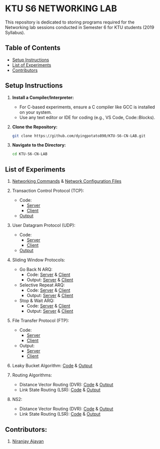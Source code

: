 # KTU S6 NETWORKING LAB

This repository is dedicated to storing programs required for the Networking lab sessions conducted in Semester 6 for KTU students (2019 Syllabus).

## Table of Contents
- [Setup Instructions](#setup-instructions)
- [List of Experiments](#list-of-experiments)
- [Contributors](#contributors)

## Setup Instructions

1. **Install a Compiler/Interpreter:**
   - For C-based experiments, ensure a C compiler like GCC is installed on your system.
   - Use any text editor or IDE for coding (e.g., VS Code, Code::Blocks).
   
2. **Clone the Repository:**
   ```bash
   git clone https://github.com/dyingpotato890/KTU-S6-CN-LAB.git
   ```
3. **Navigate to the Directory:**
    ```bash
    cd KTU-S6-CN-LAB
   ```

## List of Experiments

1. [Networking Commands](https://github.com/dyingpotato890/KTU-S6-CN-LAB/blob/main/Networking%20Commands%20%26%20Configuration%20Files/Networking%20Commands%20-%20Output.txt) & [Network Configuration Files](https://github.com/dyingpotato890/KTU-S6-CN-LAB/blob/main/Networking%20Commands%20%26%20Configuration%20Files/Network%20Configuration%20Files%20-%20Output.txt)
       
2. Transaction Control Protocol (TCP):
   * Code:
     - [Server](https://github.com/dyingpotato890/KTU-S6-CN-LAB/blob/main/Transaction%20Control%20Protocol/TCPserver.c)
     - [Client](https://github.com/dyingpotato890/KTU-S6-CN-LAB/blob/main/Transaction%20Control%20Protocol/TCPclient.c)
   * [Output](https://github.com/dyingpotato890/KTU-S6-CN-LAB/blob/main/Transaction%20Control%20Protocol/TCPoutput.txt)
      
3. User Datagram Protocol (UDP):
   * Code:
     - [Server](https://github.com/dyingpotato890/KTU-S6-CN-LAB/blob/main/User%20Datagram%20Protocol/UDPserver.c)
     - [Client](https://github.com/dyingpotato890/KTU-S6-CN-LAB/blob/main/User%20Datagram%20Protocol/UDPclient.c)
   * [Output](https://github.com/dyingpotato890/KTU-S6-CN-LAB/blob/main/User%20Datagram%20Protocol/UDPoutput.txt)
     
4. Sliding Window Protocols:
   * Go Back N ARQ:
     - Code: [Server](https://github.com/dyingpotato890/KTU-S6-CN-LAB/blob/main/Sliding%20Window%20Protocols/Go%20Back%20N%20ARQ/goBackARQServer.c) & [Client](https://github.com/dyingpotato890/KTU-S6-CN-LAB/blob/main/Sliding%20Window%20Protocols/Go%20Back%20N%20ARQ/goBackARQClient.c)
     - Output: [Server](https://github.com/dyingpotato890/KTU-S6-CN-LAB/blob/main/Sliding%20Window%20Protocols/Go%20Back%20N%20ARQ/serverOutput.txt) & [Client](https://github.com/dyingpotato890/KTU-S6-CN-LAB/blob/main/Sliding%20Window%20Protocols/Go%20Back%20N%20ARQ/clinetOutput.txt)
   * Selective Repeat ARQ:
     - Code: [Server](https://github.com/dyingpotato890/KTU-S6-CN-LAB/blob/main/Sliding%20Window%20Protocols/Selective%20Repeat%20ARQ/selRepARQServer.c) & [Client](https://github.com/dyingpotato890/KTU-S6-CN-LAB/blob/main/Sliding%20Window%20Protocols/Selective%20Repeat%20ARQ/selRepARQClient.c)
     - Output: [Server](https://github.com/dyingpotato890/KTU-S6-CN-LAB/blob/main/Sliding%20Window%20Protocols/Selective%20Repeat%20ARQ/serverOutput.txt) & [Client](https://github.com/dyingpotato890/KTU-S6-CN-LAB/blob/main/Sliding%20Window%20Protocols/Selective%20Repeat%20ARQ/clientOutput.txt)
   * Stop & Wait ARQ:
     - Code: [Server](https://github.com/dyingpotato890/KTU-S6-CN-LAB/blob/main/Sliding%20Window%20Protocols/Stop%20%26%20Wait%20ARQ/snwARQServer.c) & [Client](https://github.com/dyingpotato890/KTU-S6-CN-LAB/blob/main/Sliding%20Window%20Protocols/Stop%20%26%20Wait%20ARQ/snwARQClient.c)
     - Output: [Server](https://github.com/dyingpotato890/KTU-S6-CN-LAB/blob/main/Sliding%20Window%20Protocols/Stop%20%26%20Wait%20ARQ/serverOutput.txt) & [Client](https://github.com/dyingpotato890/KTU-S6-CN-LAB/blob/main/Sliding%20Window%20Protocols/Stop%20%26%20Wait%20ARQ/clientOutput.txt)
     
5. File Transfer Protocol (FTP):
    * Code:
      - [Server](https://github.com/dyingpotato890/KTU-S6-CN-LAB/blob/main/File%20Transfer%20Protocol/serverFTP.c)
      - [Client](https://github.com/dyingpotato890/KTU-S6-CN-LAB/blob/main/File%20Transfer%20Protocol/clientFTP.c)
   * Output:
     - [Server](https://github.com/dyingpotato890/KTU-S6-CN-LAB/blob/main/File%20Transfer%20Protocol/serverOutput.txt)
     - [Client](https://github.com/dyingpotato890/KTU-S6-CN-LAB/blob/main/File%20Transfer%20Protocol/clientOutput.txt)
      
6. Leaky Bucket Algorithm: [Code](https://github.com/dyingpotato890/KTU-S6-CN-LAB/blob/main/Leaky%20Bucket%20Algorithm/leakyBucket.c) & [Output](https://github.com/dyingpotato890/KTU-S6-CN-LAB/blob/main/Leaky%20Bucket%20Algorithm/leakyBucketOutput.txt)

7. Routing Algorithms:
   * Distance Vector Routing (DVR): [Code](https://github.com/dyingpotato890/KTU-S6-CN-LAB/blob/main/Distance%20Vector%20Routing/DVR.c) & [Output](https://github.com/dyingpotato890/KTU-S6-CN-LAB/blob/main/Distance%20Vector%20Routing/outputDVR.txt)
   * Link State Routing (LSR): [Code](https://github.com/dyingpotato890/KTU-S6-CN-LAB/blob/main/Link%20State%20Routing/LSR.c) & [Output](https://github.com/dyingpotato890/KTU-S6-CN-LAB/blob/main/Link%20State%20Routing/outputLSR.txt)
  
8. NS2:
   * Distance Vector Routing (DVR): [Code](https://github.com/dyingpotato890/KTU-S6-CN-LAB/blob/main/NS2/distance-vector.tcl) & [Output](https://github.com/dyingpotato890/KTU-S6-CN-LAB/blob/main/NS2/DVR%20-%20Output.png)
   * Link State Routing (LSR): [Code](https://github.com/dyingpotato890/KTU-S6-CN-LAB/blob/main/NS2/link-state.tcl) & [Output](https://github.com/dyingpotato890/KTU-S6-CN-LAB/blob/main/NS2/LSR%20-%20Output.png) 

## Contributors:

1. [Niranjay Ajayan](https://github.com/dyingpotato890)
